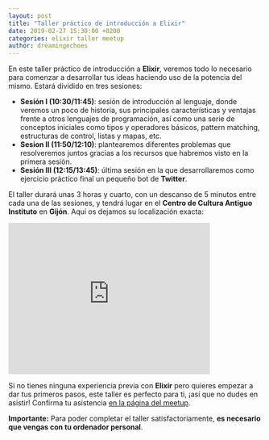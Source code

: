 ```yaml
---
layout: post
title: "Taller práctico de introducción a Elixir"
date: 2019-02-27 15:30:00 +0200
categories: elixir taller meetup
author: dreamingechoes
---
```


En este taller práctico de introducción a **Elixir**, veremos todo lo necesario para comenzar a desarrollar tus ideas haciendo uso de la potencia del mismo. Estará dividido en tres sesiones:

* **Sesión I (10:30/11:45)**: sesión de introducción al lenguaje, donde veremos un poco de historia, sus principales características y ventajas frente a otros lenguajes de programación, así como una serie de conceptos iniciales como tipos y operadores básicos, pattern matching, estructuras de control, listas y mapas, etc.
* **Sesion II (11:50/12:10)**: plantearemos diferentes problemas que resolveremos juntos gracias a los recursos que habremos visto en la primera sesión.
* **Sesión III (12:15/13:45)**: última sesión en la que desarrollaremos como ejercicio práctico final un pequeño bot de **Twitter**.

El taller durará unas 3 horas y cuarto, con un descanso de 5 minutos entre cada una de las sesiones, y tendrá lugar en el **Centro de Cultura Antiguo Instituto** en **Gijón**. Aquí os dejamos su localización exacta:

<iframe src="https://www.google.com/maps/embed?pb=!1m18!1m12!1m3!1d2892.1232342727044!2d-5.662259!3d43.541472999999996!2m3!1f0!2f0!3f0!3m2!1i1024!2i768!4f13.1!3m3!1m2!1s0x0%3A0x0!2zNDPCsDMyJzI5LjMiTiA1wrAzOSc0NC4xIlc!5e0!3m2!1ses!2ses!4v1551287776094" width="400" height="300" frameborder="0" style="border:0" allowfullscreen></iframe>

Si no tienes ninguna experiencia previa con **Elixir** pero quieres empezar a dar tus primeros pasos, este taller es perfecto para ti, ¡así que no dudes en asistir! Confirma tu asistencia [en la página del meetup](https://www.meetup.com/Elixir-Asturias/events/259271504/).

**Importante:** Para poder completar el taller satisfactoriamente, **es necesario que vengas con tu ordenador personal**.
